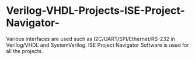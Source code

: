 # Verilog-VHDL-Projects-ISE-Project-Navigator-
 Various interfaces are used such as I2C/UART/SPI/Ethernet/RS-232 in Verilog/VHDL and SystemVerilog.
 ISE Project Navigator Software is used for all the projects.
